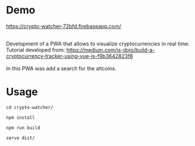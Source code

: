 # Demo
  https://crypto-watcher-72bfd.firebaseapp.com/<br /><br />

Development of a PWA that allows to visualize cryptocurrencies in real time.
Tutorial developed from: https://medium.com/js-dojo/build-a-cryptocurrency-tracker-using-vue-js-f9b3642823f8
<br /><br />
In this PWA was add a search for the altcoins.

# Usage
```cd crypto-watcher/```

```npm install```

```npm run build```

```serve dist/```
